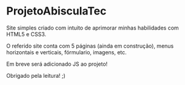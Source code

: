 # ProjetoAbisculaTec

Site simples criado com intuito de aprimorar minhas habilidades com HTML5 e CSS3.


O referido site conta com 5 páginas (ainda em construção), menus horizontais e verticais, fórmulario, imagens, etc.

Em breve será adicionado JS ao projeto!



Obrigado pela leitura! ;)
